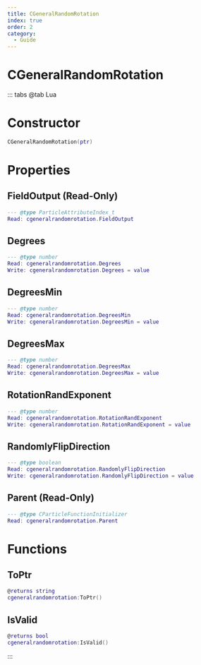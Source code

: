 ```yaml
---
title: CGeneralRandomRotation
index: true
order: 2
category:
  - Guide
---
```


# CGeneralRandomRotation

::: tabs
@tab Lua
# Constructor
```lua
CGeneralRandomRotation(ptr)
```
# Properties
## FieldOutput (Read-Only)
```lua
--- @type ParticleAttributeIndex_t
Read: cgeneralrandomrotation.FieldOutput
```
## Degrees 
```lua
--- @type number
Read: cgeneralrandomrotation.Degrees
Write: cgeneralrandomrotation.Degrees = value
```
## DegreesMin 
```lua
--- @type number
Read: cgeneralrandomrotation.DegreesMin
Write: cgeneralrandomrotation.DegreesMin = value
```
## DegreesMax 
```lua
--- @type number
Read: cgeneralrandomrotation.DegreesMax
Write: cgeneralrandomrotation.DegreesMax = value
```
## RotationRandExponent 
```lua
--- @type number
Read: cgeneralrandomrotation.RotationRandExponent
Write: cgeneralrandomrotation.RotationRandExponent = value
```
## RandomlyFlipDirection 
```lua
--- @type boolean
Read: cgeneralrandomrotation.RandomlyFlipDirection
Write: cgeneralrandomrotation.RandomlyFlipDirection = value
```
## Parent (Read-Only)
```lua
--- @type CParticleFunctionInitializer
Read: cgeneralrandomrotation.Parent
```
# Functions
## ToPtr
```lua
@returns string
cgeneralrandomrotation:ToPtr()
```
## IsValid
```lua
@returns bool
cgeneralrandomrotation:IsValid()
```

:::